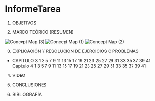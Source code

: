 # InformeTarea


1. OBJETIVOS


2. MARCO TEÓRICO (RESUMEN)


![Concept Map (3)](https://user-images.githubusercontent.com/93899720/141872237-3ec06e43-2836-45d2-b6a2-6976e826a16a.jpg)
![Concept Map (1)](https://user-images.githubusercontent.com/93899720/141872231-f22f80f7-0c47-485c-9f83-85a2ebff42c0.jpg)
![Concept Map (2)](https://user-images.githubusercontent.com/93899720/141872245-e8598d5c-5f83-412e-8ff2-567f872d266a.jpg)



3. EXPLICACIÓN Y RESOLUCIÓN DE EJERCICIOS O PROBLEMAS

- CAPITULO 3
 1
 3
 5
 7
 9
 11
 13
 15
 17
 19
 21
 23
 25
 27
 29
 31
 33
 35
 37
 39
 41
 Capitulo 4
 1
 3
 5
 7
 9
 11
 13
 15
 17
 19
 21
 23
 25
 27
 29
 31
 33
 35
 37
 39
 41
 

4. VIDEO



5. CONCLUSIONES


6. BIBLIOGRAFÍA


